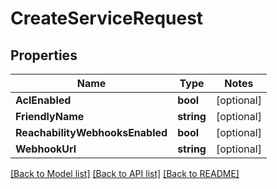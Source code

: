 # CreateServiceRequest

## Properties
Name | Type | Notes
------------ | ------------- | -------------
**AclEnabled** | **bool** | [optional] 
**FriendlyName** | **string** | [optional] 
**ReachabilityWebhooksEnabled** | **bool** | [optional] 
**WebhookUrl** | **string** | [optional] 

[[Back to Model list]](../README.md#documentation-for-models) [[Back to API list]](../README.md#documentation-for-api-endpoints) [[Back to README]](../README.md)


